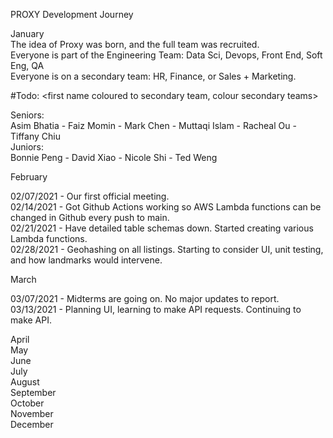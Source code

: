 PROXY Development Journey

January  
The idea of Proxy was born, and the full team was recruited.  
Everyone is part of the Engineering Team: Data Sci, Devops, Front End, Soft Eng, QA  
Everyone is on a secondary team: HR, Finance, or Sales + Marketing.  

#Todo: <first name coloured to secondary team, colour secondary teams>  

Seniors:  
Asim Bhatia  -  Faiz Momin  -  Mark Chen  -  Muttaqi Islam  -  Racheal Ou  -  Tiffany Chiu  
Juniors:  
Bonnie Peng  -  David Xiao  -  Nicole Shi  -  Ted Weng  


February  

02/07/2021 - Our first official meeting.  
02/14/2021 - Got Github Actions working so AWS Lambda functions can be changed in Github every push to main.  
02/21/2021 - Have detailed table schemas down. Started creating various Lambda functions.  
02/28/2021 - Geohashing on all listings. Starting to consider UI, unit testing, and how landmarks would intervene.  

March  
  
03/07/2021 - Midterms are going on. No major updates to report.  
03/13/2021 - Planning UI, learning to make API requests. Continuing to make API.  

April  
May  
June  
July  
August  
September  
October  
November  
December  

